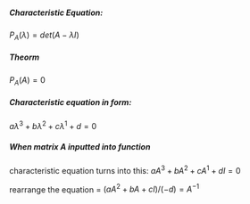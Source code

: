 ##### Characteristic Equation:
$P_A (\lambda ) = det(A-\lambda I)$
##### Theorm
$P_A (A) = 0$

##### Characteristic equation in form:
$a \lambda ^3 + b \lambda ^2 + c \lambda ^1 + d = 0$

##### When matrix A inputted into function
characteristic equation turns into this:
$aA^3 + bA^2 + cA^1 + dI = 0$ 

rearrange the equation = $(aA^2 + bA + cI)/(-d) = A^{-1}$